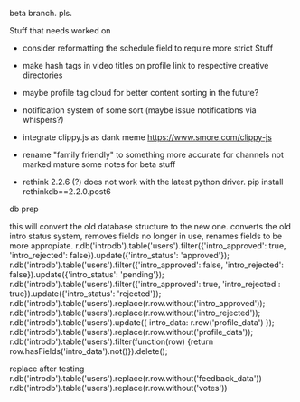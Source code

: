 beta branch. pls.


Stuff that needs worked on
 - consider reformatting the schedule field to require more strict Stuff

 - make hash tags in video titles on profile link to respective creative directories
 - maybe profile tag cloud for better content sorting in the future?
 - notification system of some sort (maybe issue notifications via whispers?)
 - integrate clippy.js as dank meme https://www.smore.com/clippy-js
 - rename "family friendly" to something more accurate for channels not marked mature
 some notes for beta stuff

 - rethink 2.2.6 (?) does not work with the latest python driver. pip install rethinkdb==2.2.0.post6


db prep

this will convert the old database structure to the new one. converts the old intro status system, removes fields no longer in use, renames fields to be more appropiate.
 r.db('introdb').table('users').filter({'intro_approved': true, 'intro_rejected': false}).update({'intro_status': 'approved'});
 r.db('introdb').table('users').filter({'intro_approved': false, 'intro_rejected': false}).update({'intro_status': 'pending'});
 r.db('introdb').table('users').filter({'intro_approved': true, 'intro_rejected': true}).update({'intro_status': 'rejected'});
 r.db('introdb').table('users').replace(r.row.without('intro_approved'));
 r.db('introdb').table('users').replace(r.row.without('intro_rejected'));
 r.db('introdb').table('users').update({ intro_data: r.row('profile_data') });
 r.db('introdb').table('users').replace(r.row.without('profile_data'));
 r.db('introdb').table('users').filter(function(row) {return row.hasFields('intro_data').not()}).delete();

replace after testing
 r.db('introdb').table('users').replace(r.row.without('feedback_data'))
 r.db('introdb').table('users').replace(r.row.without('votes'))
